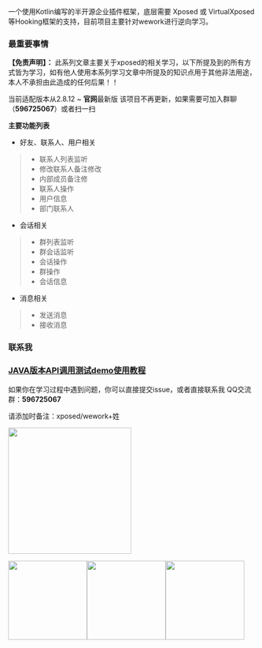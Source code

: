 
一个使用Kotlin编写的半开源企业插件框架，底层需要 Xposed 或 VirtualXposed 等Hooking框架的支持，目前项目主要针对wework进行逆向学习。

### 最重要事情

**【免责声明】：**
此系列文章主要关于xposed的相关学习，以下所提及到的所有方式皆为学习，如有他人使用本系列学习文章中所提及的知识点用于其他非法用途，本人不承担由此造成的任何后果！！

当前适配版本从2.8.12 ~ **官网**最新版
该项目不再更新，如果需要可加入群聊（**596725067**）或者扫一扫

**主要功能列表**

- 好友、联系人、用户相关

> - 联系人列表监听
> - 修改联系人备注修改
> - 内部成员备注修
> - 联系人操作
> - 用户信息
> - 部门联系人

- 会话相关

> - 群列表监听
> - 群会话监听
> - 会话操作
> - 群操作
> - 会话信息

- 消息相关

> - 发送消息
> - 接收消息


### 联系我

### **[JAVA版本API调用测试demo使用教程](README_Java.md)**

如果你在学习过程中遇到问题，你可以直接提交issue，或者直接联系我
QQ交流群：**596725067**

请添加时备注：xposed/wework+姓

<img src="sources/qq_group_chat_qr_code.png" width="250" height="256"/>

<img src="sources/my_contact_01.png" width="160" height="160"/><img src="sources/my_contact_011.png" width="160" height="160"/><img src="sources/my_contact_012.png" width="160" height="160"/>

